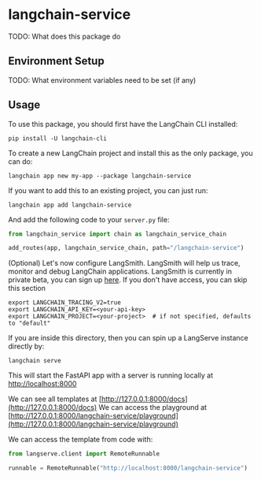 # langchain-service

TODO: What does this package do

## Environment Setup

TODO: What environment variables need to be set (if any)

## Usage

To use this package, you should first have the LangChain CLI installed:

```shell
pip install -U langchain-cli
```

To create a new LangChain project and install this as the only package, you can do:

```shell
langchain app new my-app --package langchain-service
```

If you want to add this to an existing project, you can just run:

```shell
langchain app add langchain-service
```

And add the following code to your `server.py` file:
```python
from langchain_service import chain as langchain_service_chain

add_routes(app, langchain_service_chain, path="/langchain-service")
```

(Optional) Let's now configure LangSmith. 
LangSmith will help us trace, monitor and debug LangChain applications. 
LangSmith is currently in private beta, you can sign up [here](https://smith.langchain.com/). 
If you don't have access, you can skip this section


```shell
export LANGCHAIN_TRACING_V2=true
export LANGCHAIN_API_KEY=<your-api-key>
export LANGCHAIN_PROJECT=<your-project>  # if not specified, defaults to "default"
```

If you are inside this directory, then you can spin up a LangServe instance directly by:

```shell
langchain serve
```

This will start the FastAPI app with a server is running locally at 
[http://localhost:8000](http://localhost:8000)

We can see all templates at [http://127.0.0.1:8000/docs](http://127.0.0.1:8000/docs)
We can access the playground at [http://127.0.0.1:8000/langchain-service/playground](http://127.0.0.1:8000/langchain-service/playground)  

We can access the template from code with:

```python
from langserve.client import RemoteRunnable

runnable = RemoteRunnable("http://localhost:8000/langchain-service")
```